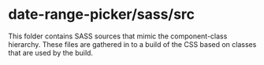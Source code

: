 # date-range-picker/sass/src

This folder contains SASS sources that mimic the component-class hierarchy. These files
are gathered in to a build of the CSS based on classes that are used by the build.

